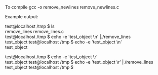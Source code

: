 To compile gcc -o remove_newlines remove_newlines.c

Example output:

test@localhost /tmp $ ls  
remove_lines  remove_lines.c  
test@localhost /tmp $ echo -e 'test_object \n' |./remove_lines  
test_object test@localhost /tmp $ echo -e 'test_object \n'  
test_object  
  
test@localhost /tmp $ echo -e 'test_object \r'  
test_object
test@localhost /tmp $ echo -e 'test_object \r' |./remove_lines
test_object test@localhost /tmp $ 
